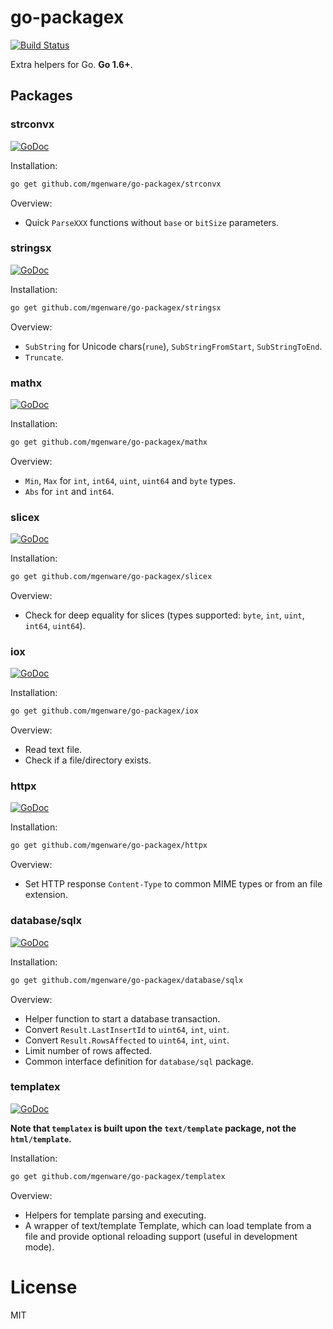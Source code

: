 # go-packagex

[![Build Status](https://travis-ci.org/mgenware/go-packagex.svg?branch=master)](http://travis-ci.org/mgenware/go-packagex)

Extra helpers for Go. **Go 1.6+**.

## Packages

### strconvx

[![GoDoc](https://godoc.org/github.com/mgenware/go-packagex/strconvx?status.svg)](http://godoc.org/github.com/mgenware/go-packagex/strconvx)

Installation:
```sh
go get github.com/mgenware/go-packagex/strconvx
```

Overview:
* Quick `ParseXXX` functions without `base` or `bitSize` parameters.

### stringsx

[![GoDoc](https://godoc.org/github.com/mgenware/go-packagex/stringsx?status.svg)](http://godoc.org/github.com/mgenware/go-packagex/stringsx)

Installation:
```sh
go get github.com/mgenware/go-packagex/stringsx
```

Overview:
* `SubString` for Unicode chars(`rune`), `SubStringFromStart`, `SubStringToEnd`.
* `Truncate`.

### mathx

[![GoDoc](https://godoc.org/github.com/mgenware/go-packagex/mathx?status.svg)](http://godoc.org/github.com/mgenware/go-packagex/mathx)

Installation:
```sh
go get github.com/mgenware/go-packagex/mathx
```

Overview:
* `Min`, `Max` for `int`, `int64`, `uint`, `uint64` and `byte` types.
* `Abs` for `int` and `int64`.

### slicex

[![GoDoc](https://godoc.org/github.com/mgenware/go-packagex/slicex?status.svg)](http://godoc.org/github.com/mgenware/go-packagex/slicex)

Installation:
```sh
go get github.com/mgenware/go-packagex/slicex
```

Overview:
* Check for deep equality for slices (types supported: `byte`, `int`, `uint`, `int64`, `uint64`).

### iox

[![GoDoc](https://godoc.org/github.com/mgenware/go-packagex/iox?status.svg)](http://godoc.org/github.com/mgenware/go-packagex/iox)

Installation:
```sh
go get github.com/mgenware/go-packagex/iox
```

Overview:
* Read text file.
* Check if a file/directory exists.


### httpx

[![GoDoc](https://godoc.org/github.com/mgenware/go-packagex/httpx?status.svg)](http://godoc.org/github.com/mgenware/go-packagex/httpx)

Installation:
```sh
go get github.com/mgenware/go-packagex/httpx
```

Overview:
* Set HTTP response `Content-Type` to common MIME types or from an file extension.

### database/sqlx

[![GoDoc](https://godoc.org/github.com/mgenware/go-packagex/database/sqlx?status.svg)](http://godoc.org/github.com/mgenware/go-packagex/database/sqlx)

Installation:
```sh
go get github.com/mgenware/go-packagex/database/sqlx
```

Overview:
* Helper function to start a database transaction.
* Convert `Result.LastInsertId` to `uint64`, `int`, `uint`.
* Convert `Result.RowsAffected` to `uint64`, `int`, `uint`.
* Limit number of rows affected.
* Common interface definition for `database/sql` package.

### templatex

[![GoDoc](https://godoc.org/github.com/mgenware/go-packagex/templatex?status.svg)](http://godoc.org/github.com/mgenware/go-packagex/templatex)

**Note that `templatex` is built upon the `text/template` package, not the `html/template`.**

Installation:
```sh
go get github.com/mgenware/go-packagex/templatex
```

Overview:
* Helpers for template parsing and executing.
* A wrapper of text/template Template, which can load template from a file and provide optional reloading support (useful in development mode).

# License
MIT
